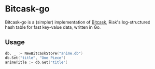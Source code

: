 # Bitcask-go

Bitcask-go is a (simpler) implementation of [Bitcask](https://riak.com/assets/bitcask-intro.pdf), Riak's log-structured hash table for fast key-value data, written in Go.

## Usage
```go
db, _ := NewBitcaskStore("anime.db")
db.Set("title", "One Piece")
animeTitle := db.Get("title")
```
